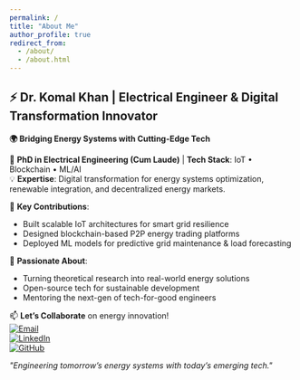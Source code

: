 ```yaml
---
permalink: /
title: "About Me"
author_profile: true
redirect_from: 
  - /about/
  - /about.html
---
```


## ⚡ Dr. Komal Khan | Electrical Engineer & Digital Transformation Innovator  
**🌍 Bridging Energy Systems with Cutting-Edge Tech**  

📌 **PhD in Electrical Engineering (Cum Laude)** | **Tech Stack**: IoT • Blockchain • ML/AI  
💡 **Expertise**: Digital transformation for energy systems optimization, renewable integration, and decentralized energy markets.  

🔧 **Key Contributions**:  
- Built scalable IoT architectures for smart grid resilience  
- Designed blockchain-based P2P energy trading platforms  
- Deployed ML models for predictive grid maintenance & load forecasting  

🚀 **Passionate About**:  
- Turning theoretical research into real-world energy solutions  
- Open-source tech for sustainable development  
- Mentoring the next-gen of tech-for-good engineers  

📫 **Let’s Collaborate** on energy innovation!  
[![Email](https://img.shields.io/badge/-Email-D14836?logo=gmail)](mailto:your.email@example.com)  
[![LinkedIn](https://img.shields.io/badge/-LinkedIn-0077B5?logo=linkedin)](https://linkedin.com/in/yourprofile)  
[![GitHub](https://img.shields.io/badge/-Projects-181717?logo=github)](https://github.com/Komal-Khan-PhD)  

*"Engineering tomorrow’s energy systems with today’s emerging tech."*  
